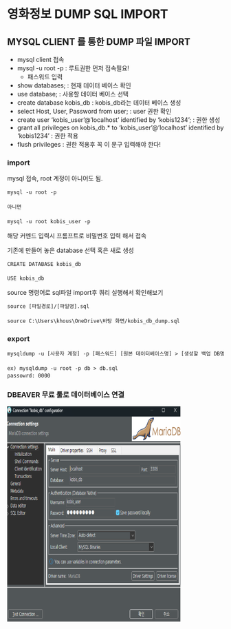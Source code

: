 # 영화정보 DUMP SQL IMPORT

## MYSQL CLIENT 를 통한 DUMP 파일 IMPORT

- mysql client 접속
- mysql -u root -p : 루트권한 먼저 접속필요!
    - 패스워드 입력
- show databases; : 현재 데이터 베이스 확인
- use database; : 사용할 데이터 베이스 선택
- create database kobis_db : kobis_db라는 데이터 베이스 생성
- select Host, User, Password from user; : user 권한 확인
- create user ‘kobis_user’@’localhost’ identified by ‘kobis1234’; : 권한 생성
- grant all privileges on kobis_db.* to ‘kobis_user’@’localhost’ identified by ‘kobis1234’ : 권한 적용
- flush privileges : 권한 적용후 꼭 이 문구 입력해야 한다!

### **import**

mysql 접속, root 계정이 아니어도 됨.

```html
mysql -u root -p

아니면

mysql -u root kobis_user -p
```

해당 커멘드 입력시 프롬프트로 비밀번호 입력 해서 접속

기존에 만들어 놓은 database 선택 혹은 새로 생성

```html
CREATE DATABASE kobis_db

USE kobis_db
```

source 명령어로 sql파일 import후 쿼리 실행해서 확인해보기

```html
source [파일경로]/[파일명].sql

source C:\Users\khous\OneDrive\바탕 화면/kobis_db_dump.sql
```

### **export**

```html
mysqldump -u [사용자 계정] -p [패스워드] [원본 데이터베이스명] > [생성할 백업 DB명].sql

ex) mysqldump -u root -p db > db.sql
passowrd: 0000
```

### **DBEAVER 무료 툴로 데이터베이스 연결**

<p align = "left">
<img src="./01_DB_Connect.png" width="80%" height="500px" title="DB_Connect"/>
</p>